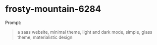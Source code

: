 # frosty-mountain-6284

Prompt:
> a saas website, minimal theme, light and dark mode, simple, glass theme, materialistic design